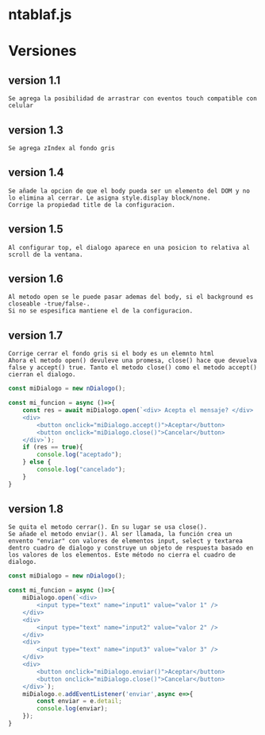 # ntablaf.js

# Versiones
## version 1.1
	Se agrega la posibilidad de arrastrar con eventos touch compatible con celular
## version 1.3
	Se agrega zIndex al fondo gris
## version 1.4
	Se añade la opcion de que el body pueda ser un elemento del DOM y no lo elimina al cerrar. Le asigna style.display block/none.
	Corrige la propiedad title de la configuracion.
## version 1.5
	Al configurar top, el dialogo aparece en una posicion to relativa al scroll de la ventana.
## version 1.6
	Al metodo open se le puede pasar ademas del body, si el background es closeable -true/false-.
	Si no se espesifica mantiene el de la configuracion.
## version 1.7
	Corrige cerrar el fondo gris si el body es un elemnto html
	Ahora el metodo open() devuleve una promesa, close() hace que devuelva false y accept() true. Tanto el metodo close() como el metodo accept() cierran el dialogo.

```javascript
const miDialogo = new nDialogo();

const mi_funcion = async ()=>{
    const res = await miDialogo.open(`<div> Acepta el mensaje? </div>
    <div>
        <button onclick="miDialogo.accept()">Aceptar</button>
        <button onclick="miDialogo.close()">Cancelar</button>
    </div>`);
    if (res == true){
        console.log("aceptado");
    } else {
        console.log("cancelado");
    }
}
```
## version 1.8
	Se quita el metodo cerrar(). En su lugar se usa close().
    Se añade el metodo enviar(). Al ser llamada, la función crea un envento "enviar" con valores de elementos input, select y textarea dentro cuadro de dialogo y construye un objeto de respuesta basado en los valores de los elementos. Este método no cierra el cuadro de dialogo.
```javascript
const miDialogo = new nDialogo();

const mi_funcion = async ()=>{
    miDialogo.open(`<div>
        <input type="text" name="input1" value="valor 1" />
    </div>
    <div>
        <input type="text" name="input2" value="valor 2" />
    </div>
    <div>
        <input type="text" name="input3" value="valor 3" />
    </div>
    <div>
        <button onclick="miDialogo.enviar()">Aceptar</button>
        <button onclick="miDialogo.close()">Cancelar</button>
    </div>`);
    miDialogo.e.addEventListener('enviar',async e=>{
        const enviar = e.detail;
        console.log(enviar);
    });
}
